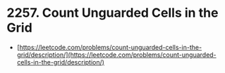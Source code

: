 # 2257. Count Unguarded Cells in the Grid

- [https://leetcode.com/problems/count-unguarded-cells-in-the-grid/description/](https://leetcode.com/problems/count-unguarded-cells-in-the-grid/description/)
